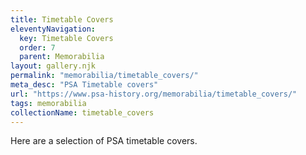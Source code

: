 ```yaml
---
title: Timetable Covers
eleventyNavigation:
  key: Timetable Covers
  order: 7
  parent: Memorabilia
layout: gallery.njk
permalink: "memorabilia/timetable_covers/"
meta_desc: "PSA Timetable covers"
url: "https://www.psa-history.org/memorabilia/timetable_covers/"
tags: memorabilia
collectionName: timetable_covers
---
```


Here are a selection of PSA timetable covers.